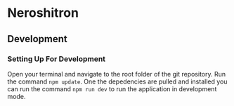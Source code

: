 # Neroshitron

## Development

### Setting Up For Development

Open your terminal and navigate to the root folder of the git repository. Run the command `npm update`. One the depedencies are pulled and installed you can run the command `npm run dev` to run the application in development mode.
